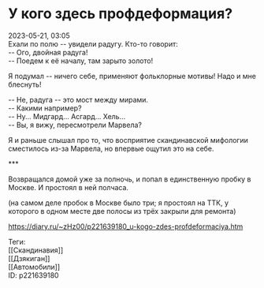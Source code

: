 У кого здесь профдеформация?
=============================

   
 2023-05-21, 03:05   
   Ехали по полю -- увидели радугу. Кто-то говорит:   
 -- Ого, двойная радуга!   
 -- Поедем к её началу, там зарыто золото!   
   
 Я подумал -- ничего себе, применяют фольклорные мотивы! Надо и мне блеснуть!   
   
 -- Не, радуга -- это мост между мирами.   
 -- Какими например?   
 -- Ну... Мидгард... Асгард... Хель...   
 -- Вы, я вижу, пересмотрели Марвела?   
   
 Я и раньше слышал про то, что восприятие скандинавской мифологии сместилось из-за Марвела, но впервые ощутил это на себе.   
   
 \*\*\*   
   
 Возвращался домой уже за полночь, и попал в единственную пробку в Москве. И простоял в ней полчаса.   
   
 (на самом деле пробок в Москве было три; я простоял на ТТК, у которого в одном месте две полосы из трёх закрыли для ремонта)   
     
 <https://diary.ru/~zHz00/p221639180_u-kogo-zdes-profdeformaciya.htm>   
   
 Теги:   
 [[Скандинавия]]   
 [[Дзякиган]]   
 [[Автомобили]]   
 ID: p221639180